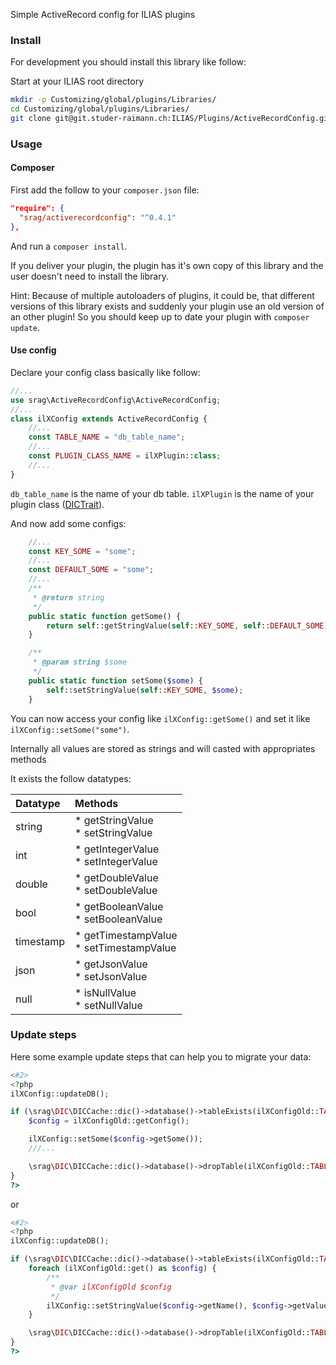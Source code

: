Simple ActiveRecord config for ILIAS plugins

### Install
For development you should install this library like follow:

Start at your ILIAS root directory 
```bash
mkdir -p Customizing/global/plugins/Libraries/  
cd Customizing/global/plugins/Libraries/  
git clone git@git.studer-raimann.ch:ILIAS/Plugins/ActiveRecordConfig.git ActiveRecordConfig
```

### Usage

#### Composer
First add the follow to your `composer.json` file:
```json
"require": {
  "srag/activerecordconfig": "^0.4.1"
},
```
And run a `composer install`.

If you deliver your plugin, the plugin has it's own copy of this library and the user doesn't need to install the library.

Hint: Because of multiple autoloaders of plugins, it could be, that different versions of this library exists and suddenly your plugin use an old version of an other plugin! So you should keep up to date your plugin with `composer update`.

#### Use config
Declare your config class basically like follow:
```php
//...
use srag\ActiveRecordConfig\ActiveRecordConfig;
//...
class ilXConfig extends ActiveRecordConfig {
	//...
	const TABLE_NAME = "db_table_name";
	//...
	const PLUGIN_CLASS_NAME = ilXPlugin::class;
	//...
}
```
`db_table_name` is the name of your db table.
`ilXPlugin` is the name of your plugin class ([DICTrait](https://github.com/studer-raimann/DIC)).

And now add some configs:
```php
	//...
	const KEY_SOME = "some";
	//...
	const DEFAULT_SOME = "some";
	//...
	/**
	 * @return string
	 */
	public static function getSome() {
		return self::getStringValue(self::KEY_SOME, self::DEFAULT_SOME);
	}

	/**
	 * @param string $some
	 */
	public static function setSome($some) {
		self::setStringValue(self::KEY_SOME, $some);
	}
```

You can now access your config like `ilXConfig::getSome()` and set it like `ilXConfig::setSome("some")`.

Internally all values are stored as strings and will casted with appropriates methods

It exists the follow datatypes:

| Datatype  | Methods                                    |
| :-------- | :----------------------------------------- |
| string    | * getStringValue<br>* setStringValue       |
| int       | * getIntegerValue<br>* setIntegerValue     |
| double    | * getDoubleValue<br>* setDoubleValue       |
| bool      | * getBooleanValue<br>* setBooleanValue     |
| timestamp | * getTimestampValue<br>* setTimestampValue |
| json      | * getJsonValue<br>* setJsonValue           |
| null      | * isNullValue<br>* setNullValue            |

### Update steps
Here some example update steps that can help you to migrate your data:
```php
<#2>
<?php
ilXConfig::updateDB();

if (\srag\DIC\DICCache::dic()->database()->tableExists(ilXConfigOld::TABLE_NAME)) {
	$config = ilXConfigOld::getConfig();

	ilXConfig::setSome($config->getSome());
	///...

	\srag\DIC\DICCache::dic()->database()->dropTable(ilXConfigOld::TABLE_NAME);
}
?>
```
or
```php
<#2>
<?php
ilXConfig::updateDB();

if (\srag\DIC\DICCache::dic()->database()->tableExists(ilXConfigOld::TABLE_NAME)) {
	foreach (ilXConfigOld::get() as $config) {
		/**
		 * @var ilXConfigOld $config
		 */
		ilXConfig::setStringValue($config->getName(), $config->getValue());
	}

	\srag\DIC\DICCache::dic()->database()->dropTable(ilXConfigOld::TABLE_NAME);
}
?>
```
